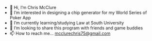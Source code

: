 - 👋 Hi, I’m Chris McClure
- 👀 I’m interested in designing a chip generator for my World Series of Poker App
- 🌱 I’m currently learning/studying Law at South University
- 💞️ I’m looking to share this program with friends and game buddies
- 📫 How to reach me... mcclurechris75@gmail.com

<!---
Chr1smcc/Chr1smcc is a ✨ special ✨ repository because its `README.md` (this file) appears on your GitHub profile.
You can click the Preview link to take a look at your changes.
--->
